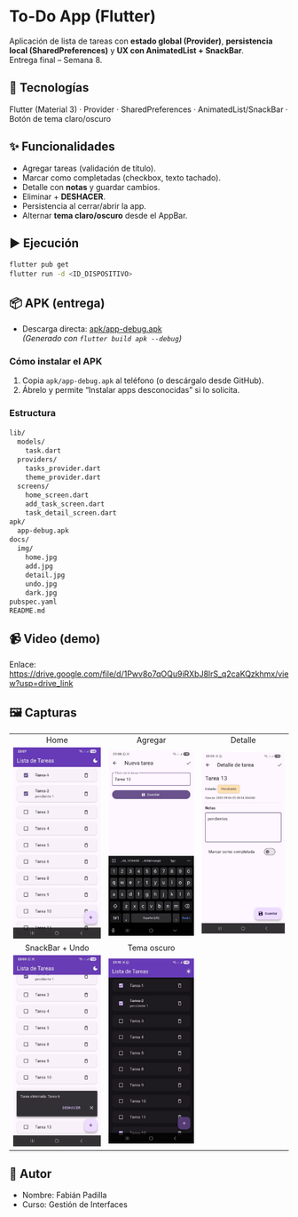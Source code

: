 # To-Do App (Flutter)

Aplicación de lista de tareas con **estado global (Provider)**, **persistencia local (SharedPreferences)** y **UX con AnimatedList + SnackBar**.  
Entrega final – Semana 8.

## 🧰 Tecnologías
Flutter (Material 3) · Provider · SharedPreferences · AnimatedList/SnackBar · Botón de tema claro/oscuro

## ✨ Funcionalidades
- Agregar tareas (validación de título).
- Marcar como completadas (checkbox, texto tachado).
- Detalle con **notas** y guardar cambios.
- Eliminar + **DESHACER**.
- Persistencia al cerrar/abrir la app.
- Alternar **tema claro/oscuro** desde el AppBar.

## ▶️ Ejecución
```bash
flutter pub get
flutter run -d <ID_DISPOSITIVO>
```

## 📦 APK (entrega)
- Descarga directa: [apk/app-debug.apk](apk/app-debug.apk)  
  *(Generado con `flutter build apk --debug`)*

### Cómo instalar el APK
1. Copia `apk/app-debug.apk` al teléfono (o descárgalo desde GitHub).
2. Ábrelo y permite “Instalar apps desconocidas” si lo solicita.

### Estructura
```text
lib/
  models/
    task.dart
  providers/
    tasks_provider.dart
    theme_provider.dart
  screens/
    home_screen.dart
    add_task_screen.dart
    task_detail_screen.dart
apk/
  app-debug.apk
docs/
  img/
    home.jpg
    add.jpg
    detail.jpg
    undo.jpg
    dark.jpg
pubspec.yaml
README.md
```

## 📹 Video (demo)
Enlace: https://drive.google.com/file/d/1Pwv8o7qOQu9iRXbJ8lrS_q2caKQzkhmx/view?usp=drive_link

## 🖼️ Capturas
<table>
  <tr>
    <td align="center">Home</td>
    <td align="center">Agregar</td>
    <td align="center">Detalle</td>
  </tr>
  <tr>
    <td><img src="docs/img/home.jpg" alt="Home" width="250"/></td>
    <td><img src="docs/img/add.jpg" alt="Agregar" width="250"/></td>
    <td><img src="docs/img/detail.jpg" alt="Detalle" width="250"/></td>
  </tr>
  <tr>
    <td align="center">SnackBar + Undo</td>
    <td align="center">Tema oscuro</td>
    <td></td>
  </tr>
  <tr>
    <td><img src="docs/img/undo.jpg" alt="Undo" width="250"/></td>
    <td><img src="docs/img/dark.jpg" alt="Dark mode" width="250"/></td>
    <td></td>
  </tr>
</table>

## 👤 Autor
- Nombre: Fabián Padilla  
- Curso: Gestión de Interfaces 
